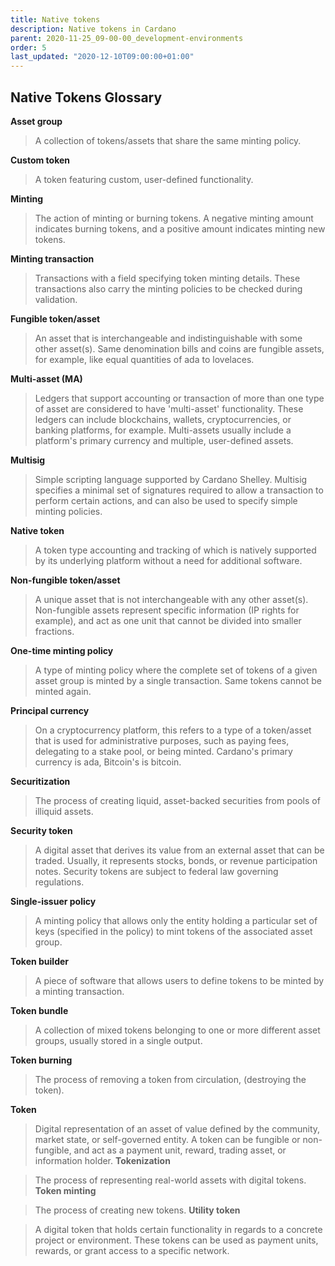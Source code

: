 ```yaml
---
title: Native tokens
description: Native tokens in Cardano
parent: 2020-11-25_09-00-00_development-environments
order: 5
last_updated: "2020-12-10T09:00:00+01:00"
---
```


## Native Tokens Glossary

**Asset group**

> A collection of tokens/assets that share the same minting policy.

**Custom token**

> A token featuring custom, user-defined functionality.

**Minting**

> The action of minting or burning tokens. A negative minting amount
> indicates burning tokens, and a positive amount indicates minting new
> tokens.

**Minting transaction**

> Transactions with a field specifying token minting details. These
> transactions also carry the minting policies to be checked during
> validation.

**Fungible token/asset**

> An asset that is interchangeable and indistinguishable with some other
> asset(s). Same denomination bills and coins are fungible assets, for
> example, like equal quantities of ada to lovelaces.

**Multi-asset (MA)**

> Ledgers that support accounting or transaction of more than one type
> of asset are considered to have \'multi-asset\' functionality. These
> ledgers can include blockchains, wallets, cryptocurrencies, or banking
> platforms, for example. Multi-assets usually include a platform\'s
> primary currency and multiple, user-defined assets.

**Multisig**

> Simple scripting language supported by Cardano Shelley. Multisig
> specifies a minimal set of signatures required to allow a transaction
> to perform certain actions, and can also be used to specify simple
> minting policies.

**Native token**

> A token type accounting and tracking of which is natively supported by
> its underlying platform without a need for additional software.

**Non-fungible token/asset**

> A unique asset that is not interchangeable with any other asset(s).
> Non-fungible assets represent specific information (IP rights for
> example), and act as one unit that cannot be divided into smaller
> fractions.

**One-time minting policy**

> A type of minting policy where the complete set of tokens of a given
> asset group is minted by a single transaction. Same tokens cannot be
> minted again.

**Principal currency**

> On a cryptocurrency platform, this refers to a type of a token/asset
> that is used for administrative purposes, such as paying fees,
> delegating to a stake pool, or being minted. Cardano's primary
> currency is ada, Bitcoin's is bitcoin.

**Securitization**

> The process of creating liquid, asset-backed securities from pools of
> illiquid assets.

**Security token**

> A digital asset that derives its value from an external asset that can
> be traded. Usually, it represents stocks, bonds, or revenue
> participation notes. Security tokens are subject to federal law
> governing regulations.

**Single-issuer policy**

> A minting policy that allows only the entity holding a particular set
> of keys (specified in the policy) to mint tokens of the associated
> asset group.

**Token builder**

> A piece of software that allows users to define tokens to be minted by
> a minting transaction.

**Token bundle**

> A collection of mixed tokens belonging to one or more different asset
> groups, usually stored in a single output.

**Token burning**

> The process of removing a token from circulation, (destroying the
> token).

**Token**

> Digital representation of an asset of value defined by the community,
> market state, or self-governed entity. A token can be fungible or
> non-fungible, and act as a payment unit, reward, trading asset, or
> information holder.
**Tokenization**

> The process of representing real-world assets with digital tokens.
**Token minting**

> The process of creating new tokens.
**Utility token**

> A digital token that holds certain functionality in regards to a
> concrete project or environment. These tokens can be used as payment
> units, rewards, or grant access to a specific network.
